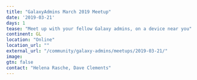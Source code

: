 ```yaml
---
title: "GalaxyAdmins March 2019 Meetup"
date: '2019-03-21'
days: 1
tease: "Meet up with your fellow Galaxy admins, on a device near you"
continent: GL
location: "Online"
location_url: ""
external_url: "/community/galaxy-admins/meetups/2019-03-21/"
image:
gtn: false
contact: "Helena Rasche, Dave Clements"
---
```

